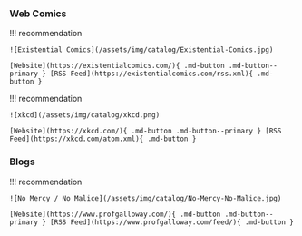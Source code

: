 ### Web Comics

!!! recommendation

    ![Existential Comics](/assets/img/catalog/Existential-Comics.jpg)

    [Website](https://existentialcomics.com/){ .md-button .md-button--primary } [RSS Feed](https://existentialcomics.com/rss.xml){ .md-button }    

!!! recommendation

    ![xkcd](/assets/img/catalog/xkcd.png)

    [Website](https://xkcd.com/){ .md-button .md-button--primary } [RSS Feed](https://xkcd.com/atom.xml){ .md-button }    

### Blogs

!!! recommendation

    ![No Mercy / No Malice](/assets/img/catalog/No-Mercy-No-Malice.jpg)

    [Website](https://www.profgalloway.com/){ .md-button .md-button--primary } [RSS Feed](https://www.profgalloway.com/feed/){ .md-button }    